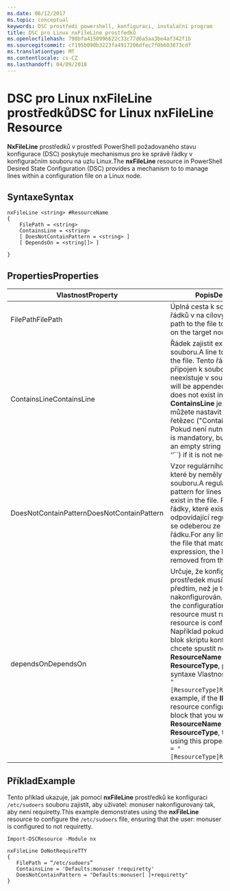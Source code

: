```yaml
---
ms.date: 06/12/2017
ms.topic: conceptual
keywords: DSC prostředí powershell, konfiguraci, instalační program
title: DSC pro Linux nxFileLine prostředků
ms.openlocfilehash: 798bfa4150996622c33c77d6a5aa3be4af342f1b
ms.sourcegitcommit: cf195b090b3223fa4917206dfec7f0b603873cdf
ms.translationtype: MT
ms.contentlocale: cs-CZ
ms.lasthandoff: 04/09/2018
---
```

# <a name="dsc-for-linux-nxfileline-resource"></a><span data-ttu-id="19b2d-103">DSC pro Linux nxFileLine prostředků</span><span class="sxs-lookup"><span data-stu-id="19b2d-103">DSC for Linux nxFileLine Resource</span></span>

<span data-ttu-id="19b2d-104">**NxFileLine** prostředků v prostředí PowerShell požadovaného stavu konfigurace (DSC) poskytuje mechanismus pro ke správě řádky v konfiguračním souboru na uzlu Linux.</span><span class="sxs-lookup"><span data-stu-id="19b2d-104">The **nxFileLine** resource in PowerShell Desired State Configuration (DSC) provides a mechanism to to manage lines within a configuration file on a Linux node.</span></span>

## <a name="syntax"></a><span data-ttu-id="19b2d-105">Syntaxe</span><span class="sxs-lookup"><span data-stu-id="19b2d-105">Syntax</span></span>

```
nxFileLine <string> #ResourceName
{
    FilePath = <string>
    ContainsLine = <string>
    [ DoesNotContainPattern = <string> ]
    [ DependsOn = <string[]> ]

}
```

## <a name="properties"></a><span data-ttu-id="19b2d-106">Properties</span><span class="sxs-lookup"><span data-stu-id="19b2d-106">Properties</span></span>

|  <span data-ttu-id="19b2d-107">Vlastnost</span><span class="sxs-lookup"><span data-stu-id="19b2d-107">Property</span></span> |  <span data-ttu-id="19b2d-108">Popis</span><span class="sxs-lookup"><span data-stu-id="19b2d-108">Description</span></span> |
|---|---|
| <span data-ttu-id="19b2d-109">FilePath</span><span class="sxs-lookup"><span data-stu-id="19b2d-109">FilePath</span></span>| <span data-ttu-id="19b2d-110">Úplná cesta k souboru ke správě řádků v na cílový uzel.</span><span class="sxs-lookup"><span data-stu-id="19b2d-110">The full path to the file to manage lines in on the target node.</span></span>|
| <span data-ttu-id="19b2d-111">ContainsLine</span><span class="sxs-lookup"><span data-stu-id="19b2d-111">ContainsLine</span></span>| <span data-ttu-id="19b2d-112">Řádek zajistit existuje v souboru.</span><span class="sxs-lookup"><span data-stu-id="19b2d-112">A line to ensure exists in the file.</span></span> <span data-ttu-id="19b2d-113">Tento řádek bude připojen k souboru, pokud neexistuje v souboru.</span><span class="sxs-lookup"><span data-stu-id="19b2d-113">This line will be appended to the file if it does not exist in the file.</span></span> <span data-ttu-id="19b2d-114">**ContainsLine** je povinná, ale můžete nastavit na prázdný řetězec ("ContainsLine =".) Pokud není nutné.</span><span class="sxs-lookup"><span data-stu-id="19b2d-114">**ContainsLine** is mandatory, but can be set to an empty string (\`ContainsLine = ‘’\`\`) if it is not needed.</span></span>|
| <span data-ttu-id="19b2d-115">DoesNotContainPattern</span><span class="sxs-lookup"><span data-stu-id="19b2d-115">DoesNotContainPattern</span></span>| <span data-ttu-id="19b2d-116">Vzor regulárního výrazu řádky, které by neměly existovat v souboru.</span><span class="sxs-lookup"><span data-stu-id="19b2d-116">A regular expression pattern for lines that should not exist in the file.</span></span> <span data-ttu-id="19b2d-117">Pro všechny řádky, které existují v souboru odpovídající regulárnímu výrazu se odeberou ze souboru na řádku.</span><span class="sxs-lookup"><span data-stu-id="19b2d-117">For any lines that exist in the file that match this regular expression, the line will be removed from the file.</span></span>|
| <span data-ttu-id="19b2d-118">dependsOn</span><span class="sxs-lookup"><span data-stu-id="19b2d-118">DependsOn</span></span> | <span data-ttu-id="19b2d-119">Určuje, že konfigurace jiný prostředek musí spouštět předtím, než je tento prostředek nakonfigurován.</span><span class="sxs-lookup"><span data-stu-id="19b2d-119">Indicates that the configuration of another resource must run before this resource is configured.</span></span> <span data-ttu-id="19b2d-120">Například pokud **ID** prostředku blok skriptu konfigurace, který chcete spustit nejprve je **ResourceName** a její typ je **ResourceType**, pomocí této syntaxe Vlastnost je `DependsOn = "[ResourceType]ResourceName"`.</span><span class="sxs-lookup"><span data-stu-id="19b2d-120">For example, if the **ID** of the resource configuration script block that you want to run first is **ResourceName** and its type is **ResourceType**, the syntax for using this property is `DependsOn = "[ResourceType]ResourceName"`.</span></span>|

## <a name="example"></a><span data-ttu-id="19b2d-121">Příklad</span><span class="sxs-lookup"><span data-stu-id="19b2d-121">Example</span></span>

<span data-ttu-id="19b2d-122">Tento příklad ukazuje, jak pomocí **nxFileLine** prostředků ke konfiguraci `/etc/sudoers` souboru zajistit, aby uživatel: monuser nakonfigurovaný tak, aby není requiretty.</span><span class="sxs-lookup"><span data-stu-id="19b2d-122">This example demonstrates using the **nxFileLine** resource to configure the `/etc/sudoers` file, ensuring that the user: monuser is configured to not requiretty.</span></span>

```
Import-DSCResource -Module nx

nxFileLine DoNotRequireTTY
{
   FilePath = “/etc/sudoers”
   ContainsLine = 'Defaults:monuser !requiretty'
   DoesNotContainPattern = "Defaults:monuser[ ]+requiretty"
}
```